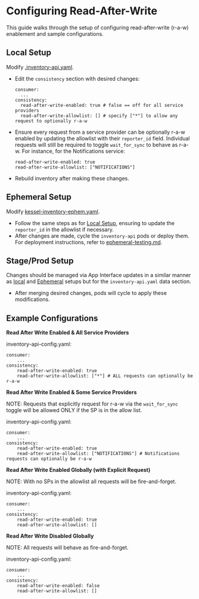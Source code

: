 # Configuring Read-After-Write 

This guide walks through the setup of configuring read-after-write (r-a-w) enablement and sample configurations.

## Local Setup 
Modify [.inventory-api.yaml](../.inventory-api.yaml).
   - Edit the `consistency` section with desired changes:
     ```shell
     consumer:
       ...
     consistency:
       read-after-write-enabled: true # false == off for all service providers
       read-after-write-allowlist: [] # specify ["*"] to allow any request to optionally r-a-w
     ```
   - Ensure every request from a service provider can be optionally r-a-w enabled by updating the allowlist with their `reporter_id` field. Individual requests will still be required to toggle `wait_for_sync` to behave as r-a-w. For instance, for the Notifications service:
     ```shell
     read-after-write-enabled: true
     read-after-write-allowlist: ["NOTIFICATIONS"]
     ```
   - Rebuild inventory after making these changes.

## Ephemeral Setup
Modify [kessel-inventory-ephem.yaml](../deploy/kessel-inventory-ephem.yaml).
   - Follow the same steps as for [Local Setup](#local-setup), ensuring to update the `reporter_id` in the allowlist if necessary.
   - After changes are made, cycle the `inventory-api` pods or deploy them. For deployment instructions, refer to [ephemeral-testing.md](./ephemeral-testing.md).

## Stage/Prod Setup
 Changes should be managed via App Interface updates in a similar manner as [local](#local-setup) and [Ephemeral](#ephemeral-setup) setups but for the `inventory-api.yaml` data section.
   - After merging desired changes, pods will cycle to apply these modifications.


## Example Configurations
**Read After Write Enabled & All Service Providers**

inventory-api-config.yaml:
```shell
consumer:
    ...
consistency:
    read-after-write-enabled: true 
    read-after-write-allowlist: ["*"] # ALL requests can optionally be r-a-w
```

**Read After Write Enabled & Some Service Providers**

NOTE: Requests that explicitly request for r-a-w via the `wait_for_sync` toggle will be allowed ONLY if the SP is in the allow list.

inventory-api-config.yaml:
```shell
consumer:
    ...
consistency:
    read-after-write-enabled: true 
    read-after-write-allowlist: ["NOTIFICATIONS"] # Notifications requests can optionally be r-a-w
```

**Read After Write Enabled Globally (with Explicit Request)**

NOTE: With no SPs in the allowlist all requests will be fire-and-forget.

inventory-api-config.yaml:
```shell
consumer:
    ...
consistency:
    read-after-write-enabled: true 
    read-after-write-allowlist: []
```

**Read After Write Disabled Globally**

NOTE: All requests will behave as fire-and-forget.

inventory-api-config.yaml:
```shell
consumer:
    ...
consistency:
    read-after-write-enabled: false 
    read-after-write-allowlist: []
```